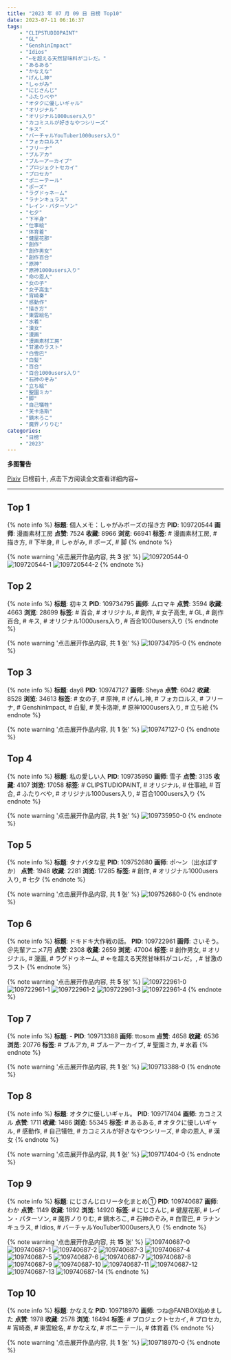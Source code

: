 ```yaml
---
title: "2023 年 07 月 09 日 日榜 Top10"
date: 2023-07-11 06:16:37
tags:
    - "CLIPSTUDIOPAINT"
    - "GL"
    - "GenshinImpact"
    - "Idios"
    - "←を超える天然甘味料がコレだ。"
    - "あるある"
    - "かなえな"
    - "げんし神"
    - "しゃがみ"
    - "にじさんじ"
    - "ふたりべや"
    - "オタクに優しいギャル"
    - "オリジナル"
    - "オリジナル1000users入り"
    - "カコミスルが好きなやつシリーズ"
    - "キス"
    - "バーチャルYouTuber1000users入り"
    - "フォカロルス"
    - "フリーナ"
    - "ブルアカ"
    - "ブルーアーカイブ"
    - "プロジェクトセカイ"
    - "プロセカ"
    - "ポニーテール"
    - "ポーズ"
    - "ラグドゥネーム"
    - "ラナンキュラス"
    - "レイン・パターソン"
    - "七夕"
    - "下半身"
    - "仕事絵"
    - "体育着"
    - "健屋花那"
    - "創作"
    - "創作男女"
    - "創作百合"
    - "原神"
    - "原神1000users入り"
    - "命の恩人"
    - "女の子"
    - "女子高生"
    - "宵崎奏"
    - "感動作"
    - "描き方"
    - "東雲絵名"
    - "水着"
    - "漢女"
    - "漫画"
    - "漫画素材工房"
    - "甘激のラスト"
    - "白雪巴"
    - "白髪"
    - "百合"
    - "百合1000users入り"
    - "石神のぞみ"
    - "立ち絵"
    - "聖園ミカ"
    - "脚"
    - "自己犠牲"
    - "芙卡洛斯"
    - "鏑木ろこ"
    - "魔界ノりりむ"
categories:
    - "日榜"
    - "2023"
---
```


<i class="fa fa-triangle-exclamation"></i>**多图警告**<i class="fa fa-triangle-exclamation"></i>

[Pixiv](https://www.pixiv.net/) 日榜前十, 点击下方阅读全文查看详细内容~

<!-- more -->

---

## Top 1

{% note info %}
**标题**: 個人メモ：しゃがみポーズの描き方
**PID**: 109720544 **画师**: 漫画素材工房
**点赞**: 7524 **收藏**: 8966 **浏览**: 66941
**标签**: # 漫画素材工房, # 描き方, # 下半身, # しゃがみ, # ポーズ, # 脚
{% endnote %}

{% note warning '点击展开作品内容, 共 **3** 张' %}
![109720544-0](https://i.pixiv.re/img-original/img/2023/07/08/07/00/03/109720544_p0.jpg)
![109720544-1](https://i.pixiv.re/img-original/img/2023/07/08/07/00/03/109720544_p1.jpg)
![109720544-2](https://i.pixiv.re/img-original/img/2023/07/08/07/00/03/109720544_p2.jpg)
{% endnote %}

## Top 2

{% note info %}
**标题**: 初キス
**PID**: 109734795 **画师**: ムロマキ
**点赞**: 3594 **收藏**: 4663 **浏览**: 28699
**标签**: # 百合, # オリジナル, # 創作, # 女子高生, # GL, # 創作百合, # キス, # オリジナル1000users入り, # 百合1000users入り
{% endnote %}

{% note warning '点击展开作品内容, 共 **1** 张' %}
![109734795-0](https://i.pixiv.re/img-original/img/2023/07/08/19/01/24/109734795_p0.jpg)
{% endnote %}

## Top 3

{% note info %}
**标题**: day8
**PID**: 109747127 **画师**: Sheya
**点赞**: 6042 **收藏**: 8528 **浏览**: 34613
**标签**: # 女の子, # 原神, # げんし神, # フォカロルス, # フリーナ, # GenshinImpact, # 白髪, # 芙卡洛斯, # 原神1000users入り, # 立ち絵
{% endnote %}

{% note warning '点击展开作品内容, 共 **1** 张' %}
![109747127-0](https://i.pixiv.re/img-original/img/2023/07/09/01/02/41/109747127_p0.jpg)
{% endnote %}

## Top 4

{% note info %}
**标题**: 私の愛しい人
**PID**: 109735950 **画师**: 雪子
**点赞**: 3135 **收藏**: 4107 **浏览**: 17058
**标签**: # CLIPSTUDIOPAINT, # オリジナル, # 仕事絵, # 百合, # ふたりべや, # オリジナル1000users入り, # 百合1000users入り
{% endnote %}

{% note warning '点击展开作品内容, 共 **1** 张' %}
![109735950-0](https://i.pixiv.re/img-original/img/2023/07/08/19/42/29/109735950_p0.jpg)
{% endnote %}

## Top 5

{% note info %}
**标题**: タナバタな星
**PID**: 109752680 **画师**: ポ～ン（出水ぽすか）
**点赞**: 1948 **收藏**: 2281 **浏览**: 17285
**标签**: # 創作, # オリジナル1000users入り, # 七夕
{% endnote %}

{% note warning '点击展开作品内容, 共 **1** 张' %}
![109752680-0](https://i.pixiv.re/img-original/img/2023/07/09/07/30/01/109752680_p0.jpg)
{% endnote %}

## Top 6

{% note info %}
**标题**: ドキドキ大作戦の話。
**PID**: 109722961 **画师**: さいそう。＠先輩アニメ7月
**点赞**: 2308 **收藏**: 2659 **浏览**: 47004
**标签**: # 創作男女, # オリジナル, # 漫画, # ラグドゥネーム, # ←を超える天然甘味料がコレだ。, # 甘激のラスト
{% endnote %}

{% note warning '点击展开作品内容, 共 **5** 张' %}
![109722961-0](https://i.pixiv.re/img-original/img/2023/07/08/09/45/15/109722961_p0.jpg)
![109722961-1](https://i.pixiv.re/img-original/img/2023/07/08/09/45/15/109722961_p1.jpg)
![109722961-2](https://i.pixiv.re/img-original/img/2023/07/08/09/45/15/109722961_p2.jpg)
![109722961-3](https://i.pixiv.re/img-original/img/2023/07/08/09/45/15/109722961_p3.jpg)
![109722961-4](https://i.pixiv.re/img-original/img/2023/07/08/09/45/15/109722961_p4.jpg)
{% endnote %}

## Top 7

{% note info %}
**标题**: -
**PID**: 109713388 **画师**: ttosom
**点赞**: 4658 **收藏**: 6536 **浏览**: 20776
**标签**: # ブルアカ, # ブルーアーカイブ, # 聖園ミカ, # 水着
{% endnote %}

{% note warning '点击展开作品内容, 共 **1** 张' %}
![109713388-0](https://i.pixiv.re/img-original/img/2023/07/08/00/00/44/109713388_p0.jpg)
{% endnote %}

## Top 8

{% note info %}
**标题**: オタクに優しいギャル。
**PID**: 109717404 **画师**: カコミスル
**点赞**: 1711 **收藏**: 1486 **浏览**: 55345
**标签**: # あるある, # オタクに優しいギャル, # 感動作, # 自己犠牲, # カコミスルが好きなやつシリーズ, # 命の恩人, # 漢女
{% endnote %}

{% note warning '点击展开作品内容, 共 **1** 张' %}
![109717404-0](https://i.pixiv.re/img-original/img/2023/07/08/14/38/02/109717404_p0.jpg)
{% endnote %}

## Top 9

{% note info %}
**标题**: にじさんじロリータ化まとめ①
**PID**: 109740687 **画师**: わか
**点赞**: 1149 **收藏**: 1892 **浏览**: 14920
**标签**: # にじさんじ, # 健屋花那, # レイン・パターソン, # 魔界ノりりむ, # 鏑木ろこ, # 石神のぞみ, # 白雪巴, # ラナンキュラス, # Idios, # バーチャルYouTuber1000users入り
{% endnote %}

{% note warning '点击展开作品内容, 共 **15** 张' %}
![109740687-0](https://i.pixiv.re/img-original/img/2023/07/08/22/01/39/109740687_p0.jpg)
![109740687-1](https://i.pixiv.re/img-original/img/2023/07/08/22/01/39/109740687_p1.jpg)
![109740687-2](https://i.pixiv.re/img-original/img/2023/07/08/22/01/39/109740687_p2.jpg)
![109740687-3](https://i.pixiv.re/img-original/img/2023/07/08/22/01/39/109740687_p3.jpg)
![109740687-4](https://i.pixiv.re/img-original/img/2023/07/08/22/01/39/109740687_p4.jpg)
![109740687-5](https://i.pixiv.re/img-original/img/2023/07/08/22/01/39/109740687_p5.jpg)
![109740687-6](https://i.pixiv.re/img-original/img/2023/07/08/22/01/39/109740687_p6.jpg)
![109740687-7](https://i.pixiv.re/img-original/img/2023/07/08/22/01/39/109740687_p7.jpg)
![109740687-8](https://i.pixiv.re/img-original/img/2023/07/08/22/01/39/109740687_p8.jpg)
![109740687-9](https://i.pixiv.re/img-original/img/2023/07/08/22/01/39/109740687_p9.jpg)
![109740687-10](https://i.pixiv.re/img-original/img/2023/07/08/22/01/39/109740687_p10.jpg)
![109740687-11](https://i.pixiv.re/img-original/img/2023/07/08/22/01/39/109740687_p11.jpg)
![109740687-12](https://i.pixiv.re/img-original/img/2023/07/08/22/01/39/109740687_p12.jpg)
![109740687-13](https://i.pixiv.re/img-original/img/2023/07/08/22/01/39/109740687_p13.jpg)
![109740687-14](https://i.pixiv.re/img-original/img/2023/07/08/22/01/39/109740687_p14.jpg)
{% endnote %}

## Top 10

{% note info %}
**标题**: かなえな
**PID**: 109718970 **画师**: つね@FANBOX始めました
**点赞**: 1978 **收藏**: 2578 **浏览**: 16494
**标签**: # プロジェクトセカイ, # プロセカ, # 宵崎奏, # 東雲絵名, # かなえな, # ポニーテール, # 体育着
{% endnote %}

{% note warning '点击展开作品内容, 共 **1** 张' %}
![109718970-0](https://i.pixiv.re/img-original/img/2023/07/08/04/31/41/109718970_p0.png)
{% endnote %}
